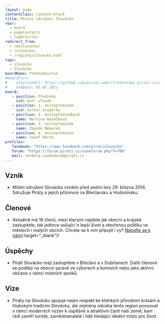 ```yaml
---
layout: page
contentClass: content-block
title: Místní sdružení Slovácko
rbar:
  - board
  - pageContacts
  - tagArticles
redirect_from:
  - /msslovacko/
  - /slovacko/
  - /regiony/slovacko.html
tags:
  - slovácko
  - Slovácko
boardName: Předsednictvo
#boardTurn:
#    electionUrl: https://github.com/pirati-web/stredocesky.pirati.cz/edit/master/kladno/index.md
#    endDate: 01.02.2021
board:
   - position: Předseda
     uid: petr.vlasak
   - position: 1. místopředseda
     uid: michal.svagerka
   - position: 2. místopředsedkyně
     name: Martina Hanáčková
   - position: 3. místopředseda
     name: Zbyněk Němeček 
   - position: 4. místopředseda
     name: Josef Bárta 
profiles:
   facebook: "https://www.facebook.com/piratislovacko"
   forum: "https://forum.pirati.cz/viewforum.php?f=700"
   mail: vendula.svobodova@pirati.cz
---
```


## **Vznik**

- Místní sdružení Slovácko vzniklo před sedmi lety 29. března 2014. Sdružuje Piráty a jejich příznivce na Břeclavsku a Hodonínsku. 

## **Členové**

- Aktuálně má 16 členů, mezi kterými najdete jak obecní a krajské zastupitele, tak jedince usilující o lepší život a otevřenou politiku ve městech i malých obcích. Chcete se k nim připojit i vy? [Naloďte se k nám](https://nalodeni.pirati.cz/){:target="_blank"}!

## **Úspěchy**

- Piráti Slovácko mají zastupitele v Břeclavi a v Dubňanech. Další členové se podílejí na obecní správě ve výborech a komisích nebo jako aktivní občané v rámci místních spolků. 

## **Vize**

- Piráty na Slovácku spojuje nejen respekt ke křehkým přírodním krásám a hlubokým tradicím Slovácka, ale zejména odvaha tento region posouvat v rámci moderních výzev k úspěšné a atraktivní části naší země, kam rádi zamíří turisté, zaměstnavatelé i lidé hledající ideální místo pro život.
